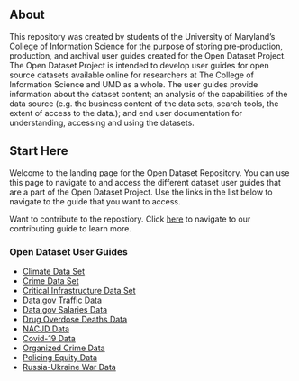 
## About
This repository was created by students of the University of Maryland’s College of Information Science for the purpose of storing pre-production, production, and archival user guides created for the Open Dataset Project. The Open Dataset Project is intended to develop user guides for open source datasets available online for researchers at The College of Information Science and UMD as a whole. The user guides provide information about the dataset content; an analysis of the capabilities of the data source (e.g. the business content of the data sets, search tools, the extent of access to the data.); and end user documentation for understanding, accessing and using the datasets. 

## Start Here
Welcome to the landing page for the Open Dataset Repository. You can use this page to navigate to and access the different dataset user guides that are a part of the Open Dataset Project. Use the links in the list below to navigate to the guide that you want to access. 

Want to contribute to the repostiory. Click [here](./docs/contributing.md) to navigate to our contributing guide to learn more.

### Open Dataset User Guides
- [Climate Data Set](./Current%20User%20Guides/ClimateData_v2.0.pdf)
- [Crime Data Set](./Current%20User%20Guides/CrimeData_v2.0.pdf)
- [Critical Infrastructure Data Set](./Current%20User%20Guides/CriticalInfrastructure_v2.0.pdf)
- [Data.gov Traffic Data](./Current%20User%20Guides/DATA.GOV%20INSTRUCTIONAL%20USER%20GUIDE.pdf)
- [Data.gov Salaries Data](./Current%20User%20Guides/Data.gov%20salaries%20user%20guide.pdf)
- [Drug Overdose Deaths Data](./Current%20User%20Guides/Data.gov%20salaries%20user%20guide.pdf)
- [NACJD Data](./Current%20User%20Guides/NACJD%20User%20Guide.pdf)
- [Covid-19 Data](./Current%20User%20Guides/Official%20Covid-19%20Dataset%20Guide.pdf)
- [Organized Crime Data](./Current%20User%20Guides/OrganizedCrimeAndCorruption_v2.0.pdf)
- [Policing Equity Data](./Current%20User%20Guides/Policing%20Equity%20Data%20User%20Guide.pdf)
- [Russia-Ukraine War Data](./Current%20User%20Guides/The%20Russia-Ukraine%20War.pdf)